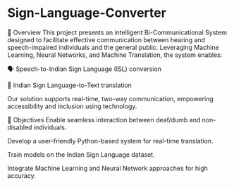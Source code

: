 # Sign-Language-Converter
📌 Overview
This project presents an intelligent Bi-Communicational System designed to facilitate effective communication between hearing and speech-impaired individuals and the general public. Leveraging Machine Learning, Neural Networks, and Machine Translation, the system enables:

🗣️ Speech-to-Indian Sign Language (ISL) conversion

🤟 Indian Sign Language-to-Text translation

Our solution supports real-time, two-way communication, empowering accessibility and inclusion using technology.

🎯 Objectives
Enable seamless interaction between deaf/dumb and non-disabled individuals.

Develop a user-friendly Python-based system for real-time translation.

Train models on the Indian Sign Language dataset.

Integrate Machine Learning and Neural Network approaches for high accuracy.
